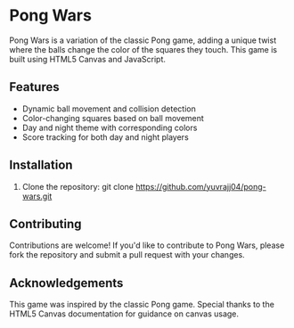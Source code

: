# Pong Wars

Pong Wars is a variation of the classic Pong game, adding a unique twist where the balls change the color of the squares they touch. This game is built using HTML5 Canvas and JavaScript.


## Features

- Dynamic ball movement and collision detection
- Color-changing squares based on ball movement
- Day and night theme with corresponding colors
- Score tracking for both day and night players

## Installation

1. Clone the repository:
   git clone https://github.com/yuvrajj04/pong-wars.git

## Contributing

Contributions are welcome! If you'd like to contribute to Pong Wars, please fork the repository and submit a pull request with your changes.

## Acknowledgements

This game was inspired by the classic Pong game.
Special thanks to the HTML5 Canvas documentation for guidance on canvas usage.
